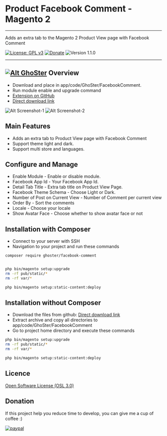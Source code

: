 
# Product Facebook Comment - Magento 2

---

Adds an extra tab to the Magento 2 Product View page with Facebook Comment 

[![License: GPL v3](https://img.shields.io/badge/License-GPL%20v3-blue.svg)](https://www.gnu.org/licenses/gpl-3.0)
[![Donate](https://img.shields.io/badge/Donate-PayPal-green.svg)](https://www.paypal.me/thinghost)
![Version 1.1.0](https://img.shields.io/badge/Version-1.1.0-green.svg)


---
## [![Alt GhoSter](http://thinghost.info/wp-content/uploads/2015/12/ghoster.png "thinghost.info")](http://thinghost.info) Overview


- Download and place in app/code/GhoSter/FacebookComment.
- Run module enable and upgrade command
- [Extension on GitHub](https://github.com/tuyennn/FacebookComment)
- [Direct download link](https://github.com/tuyennn/FacebookComment/tarball/master)


![Alt Screenshot-1](http://thinghost.info/wp-content/uploads/2017/07/Selection_322-1024x681.jpg "thinghost.info")
![Alt Screenshot-2](http://thinghost.info/wp-content/uploads/2017/07/Selection_324-1024x352.jpg "thinghost.info")

## Main Features

* Adds an extra tab to Product View page with Facebook Comment 
* Support theme light and dark.
* Support multi store and languages.

## Configure and Manage

* Enable Module - Enable or disable module.
* Facebook App Id - Your Facebook App Id.
* Detail Tab Title - Extra tab title on Product View Page.
* Facebook Theme Schema - Choose Light or Dark.
* Number of Post on Current View - Number of Comment per current view
* Order By - Sort the comments
* Locale - Choose your locale
* Show Avatar Face - Choose whether to show avatar face or not

## Installation with Composer

* Connect to your server with SSH
* Navigation to your project and run these commands
 
```bash
composer require ghoster/facebook-comment


php bin/magento setup:upgrade
rm -rf pub/static/* 
rm -rf var/*

php bin/magento setup:static-content:deploy
```

## Installation without Composer

* Download the files from github: [Direct download link](https://github.com/tuyennn/FacebookComment/tarball/master)
* Extract archive and copy all directories to app/code/GhoSter/FacebookComment
* Go to project home directory and execute these commands

```bash
php bin/magento setup:upgrade
rm -rf pub/static/* 
rm -rf var/*

php bin/magento setup:static-content:deploy
```
## Licence

[Open Software License (OSL 3.0)](http://opensource.org/licenses/osl-3.0.php)


## Donation

If this project help you reduce time to develop, you can give me a cup of coffee :) 

[![paypal](https://www.paypalobjects.com/en_US/i/btn/btn_donateCC_LG.gif)](https://www.paypal.me/thinghost)
